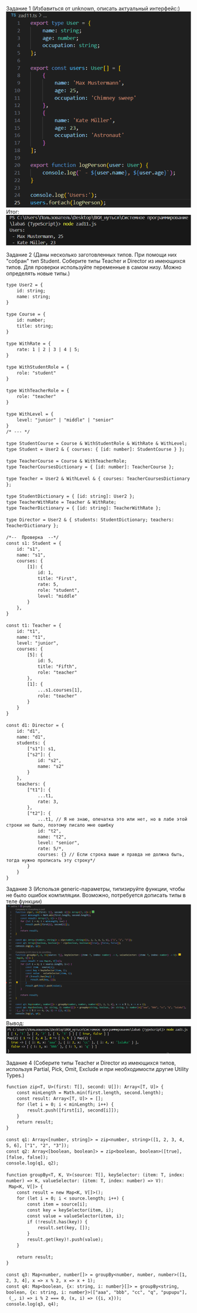 Задание 1 (Избавиться от unknown, описать актуальный интерфейс:)
![image](https://raw.githubusercontent.com/KolomoychenkoAlina107g2/-/main/foto2/1.png)
Итог:
![image](https://raw.githubusercontent.com/KolomoychenkoAlina107g2/-/main/foto2/11.png)

Задание 2 (Даны несколько заготовленных типов. При помощи них "собран" тип Student. Соберите типы Teacher и Director из имеющихся типов. Для проверки используйте переменные в самом низу. Можно определять новые типы.)
```
type User2 = {
    id: string;
    name: string;
}

type Course = {
    id: number;
    title: string;
}

type WithRate = {
    rate: 1 | 2 | 3 | 4 | 5;
}

type WithStudentRole = {
    role: "student"
}

type WithTeacherRole = {
    role: "teacher"
}

type WithLevel = {
    level: "junior" | "middle" | "senior"
}
/* --- */

type StudentCourse = Course & WithStudentRole & WithRate & WithLevel;
type Student = User2 & { courses: { [id: number]: StudentCourse } };

type TeacherCourse = Course & WithTeacherRole;
type TeacherCoursesDictionary = { [id: number]: TeacherCourse };

type Teacher = User2 & WithLevel & { courses: TeacherCoursesDictionary };

type StudentDictionary = { [id: string]: User2 };
type TeacherWithRate = Teacher & WithRate;
type TeacherDictionary = { [id: string]: TeacherWithRate };

type Director = User2 & { students: StudentDictionary; teachers: TeacherDictionary };

/*--  Проверка  --*/
const s1: Student = {
    id: "s1",
    name: "s1",
    courses: {
        [1]: {
            id: 1,
            title: "First",
            rate: 5,
            role: "student",
            level: "middle"
        }
    },
}

const t1: Teacher = {
    id: "t1",
    name: "t1",
    level: "junior",
    courses: {
        [5]: {
            id: 5,
            title: "Fifth",
            role: "teacher"
        },
        [1]: {
            ...s1.courses[1],
            role: "teacher"
        }
    }
}

const d1: Director = {
    id: "d1",
    name: "d1",
    students: {
        ["s1"]: s1,
        ["s2"]: {
            id: "s2",
            name: "s2"
        }
    },
    teachers: {
        ["t1"]: {
            ...t1,
            rate: 3,
        },
        ["t2"]: {
            ...t1, // Я не знаю, опечатка это или нет, но в лабе этой строки не было, поэтому писало мне ошибку
            id: "t2",
            name: "t2",
            level: "senior",
            rate: 5/*,
            courses: {} // Если строка выше и правда не должна быть, тогда нужно прописать эту строку*/
        }
    }
}
```

Задание 3 (Использя generic-параметры, типизируйте функции, чтобы не было ошибок компиляции. Возможно, потребуется дописать типы в теле функции)
![Image](https://raw.githubusercontent.com/KolomoychenkoAlina107g2/-/main/foto2/3.png)
Вывод:
![Image](https://raw.githubusercontent.com/KolomoychenkoAlina107g2/-/main/foto2/33.png)

Задание 4 (Соберите типы Teacher и Director из имеющихся типов, используя Partial, Pick, Omit, Exclude и при необходимости другие Utility Types.)

```
function zip<T, U>(first: T[], second: U[]): Array<[T, U]> {
    const minLength = Math.min(first.length, second.length);
    const result: Array<[T, U]> = [];
    for (let i = 0; i < minLength; i++) {
        result.push([first[i], second[i]]);
    }
    return result;
}

const q1: Array<[number, string]> = zip<number, string>([1, 2, 3, 4, 5, 6], ["1", "2", "3"]);
const q2: Array<[boolean, boolean]> = zip<boolean, boolean>([true], [false, false]);
console.log(q1, q2);

function groupBy<T, K, V>(source: T[], keySelector: (item: T, index: number) => K, valueSelector: (item: T, index: number) => V):
 Map<K, V[]> {
    const result = new Map<K, V[]>();
    for (let i = 0; i < source.length; i++) {
        const item = source[i];
        const key = keySelector(item, i);
        const value = valueSelector(item, i);
        if (!result.has(key)) {
            result.set(key, []);
        }
        result.get(key)!.push(value);
    }

    return result;
}

const q3: Map<number, number[]> = groupBy<number, number, number>([1, 2, 3, 4], x => x % 2, x => x + 1);
const q4: Map<boolean, {x: string, i: number}[]> = groupBy<string, boolean, {x: string, i: number}>(["aaa", "bbb", "cc", "q", "pupupu"],
 (_, i) => i % 2 === 0, (x, i) => ({i, x}));
console.log(q3, q4);
```